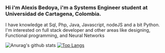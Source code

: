 ### Hi i'm Alexis Bedoya, i'm a Systems Engineer student at Universidad de Cartagena, Colombia.

I have knowledge at Sql, Php, Java, Javascript, nodeJS and a bit Python. I'm interested on full stack developer and other areas like designing, Functional programming, and Neural Networks 

<!--
**Alexisbedoya/Alexisbedoya** is a ✨ _special_ ✨ repository because its `README.md` (this file) appears on your GitHub profile.

Here are some ideas to get you started:

- 🔭 I’m currently working on ...
- 🌱 I’m currently learning ...
- 👯 I’m looking to collaborate on ...
- 🤔 I’m looking for help with ...
- 💬 Ask me about ...
- 📫 How to reach me: ...
- 😄 Pronouns: ...
- ⚡ Fun fact: ...
-->

![Anurag's github stats](https://github-readme-stats.vercel.app/api?username=alexisbedoya&show_icons=true&theme=radical&count_private=true) [![Top Langs](https://github-readme-stats.vercel.app/api/top-langs/?username=alexisbedoya)](https://github.com/anuraghazra/github-readme-stats)
